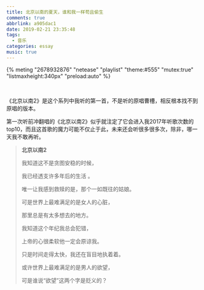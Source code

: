 ```yaml
---
title: 北京以南的夏天，谁和我一样苟且偷生
comments: true
abbrlink: a905dac1
date: 2019-02-21 23:35:48
tags:
  - 音乐
categories: essay
music: true
---
```




{% meting "2678932876" "netease" "playlist" "theme:#555" "mutex:true" "listmaxheight:340px" "preload:auto" %}

​       

《北京以南2》是这个系列中我听的第一首，不是听的原唱曹槽，相反根本找不到原唱的版本。

第一次听前冲翻唱的《北京以南2》似乎就注定了它会进入我2017年听歌次数的top10，而且这首歌的魔力可能不仅止于此，未来还会听很多很多次，除非，哪一天我不敢再听。





 >**北京以南2**
 >
 >我知道这不是贪图安稳的时候，
 >
 >我已经透支许多年后的生活 。
 >
 >唯一让我感到救赎的是，那个一如既往的姑娘。
 >
 >可是世界上最难满足的是女人的心脏，
 >
 >那里总是有太多想去的地方。
 >
 >我知道这个年纪我总会犯错，
 >
 >上帝的心很柔软他一定会原谅我。
 >
 >只是时间走得太快，我还在盲目地执着着。
 >
 >或许世界上最难满足的是男人的欲望，
 >
 >可是谁说“欲望”这两个字是贬义的？


